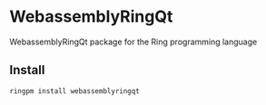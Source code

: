 # WebassemblyRingQt

WebassemblyRingQt package for the Ring programming language

## Install

	ringpm install webassemblyringqt